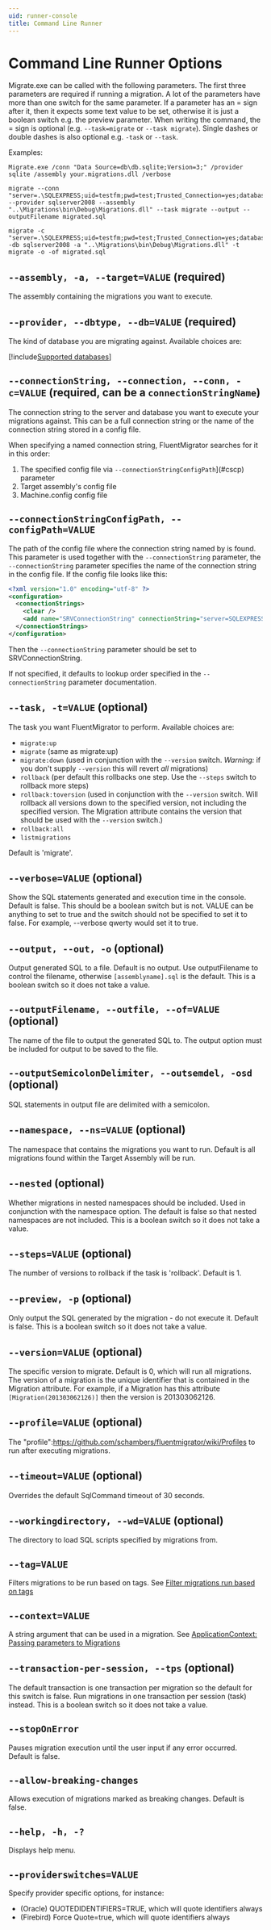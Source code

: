 ```yaml
---
uid: runner-console
title: Command Line Runner
---
```


# Command Line Runner Options

Migrate.exe can be called with the following parameters. The first three parameters are required if running a migration. A lot of the parameters have more than one switch for the same parameter. If a parameter has an = sign after it, then it expects some text value to be set, otherwise it is just a boolean switch e.g. the preview parameter. When writing the command, the = sign is optional (e.g. `--task=migrate` or `--task migrate`). Single dashes or double dashes is also optional e.g. `-task` or `--task`.

Examples:

```
Migrate.exe /conn "Data Source=db\db.sqlite;Version=3;" /provider sqlite /assembly your.migrations.dll /verbose
```

```
migrate --conn "server=.\SQLEXPRESS;uid=testfm;pwd=test;Trusted_Connection=yes;database=FluentMigrator" --provider sqlserver2008 --assembly "..\Migrations\bin\Debug\Migrations.dll" --task migrate --output --outputFilename migrated.sql
```
```
migrate -c "server=.\SQLEXPRESS;uid=testfm;pwd=test;Trusted_Connection=yes;database=FluentMigrator" -db sqlserver2008 -a "..\Migrations\bin\Debug\Migrations.dll" -t migrate -o -of migrated.sql
```

## `--assembly, -a, --target=VALUE` (required)

The assembly containing the migrations you want to execute.

## `--provider, --dbtype, --db=VALUE` (required)

The kind of database you are migrating against. Available choices are:

[!include[Supported databases](../../snippets/supported-databases.md)]

## `--connectionString, --connection, --conn, -c=VALUE` (required, can be a `connectionStringName`)

The connection string to the server and database you want to execute your migrations against. This can be a full connection string or the name of the connection string stored in a config file.

When specifying a named connection string, FluentMigrator searches for it in this order:

1. The specified config file via `--connectionStringConfigPath`](#cscp) parameter
2. Target assembly's config file
3. Machine.config config file

## `--connectionStringConfigPath, --configPath=VALUE`

The path of the config file where the connection string named by is found. This parameter is used together with the `--connectionString` parameter, the `--connectionString` parameter specifies the name of the connection string in the config file. If the config file looks like this:

``` xml
<?xml version="1.0" encoding="utf-8" ?>
<configuration>
  <connectionStrings>
    <clear />
    <add name="SRVConnectionString" connectionString="server=SQLEXPRESS;uid=test;pwd=test;database=FluentMigrator"/>
  </connectionStrings>
</configuration>
```

Then the `--connectionString` parameter should be set to SRVConnectionString.

If not specified, it defaults to lookup order specified in the `--connectionString` parameter documentation.

## `--task, -t=VALUE` (optional)

The task you want FluentMigrator to perform. Available choices are: 
* `migrate:up` 
* `migrate` (same as migrate:up)
* `migrate:down` (used in conjunction with the `--version` switch. *Warning:* if you don't supply `--version` this will revert _all_ migrations)
* `rollback` (per default this rollbacks one step. Use the `--steps` switch to rollback more steps)
* `rollback:toversion` (used in conjunction with the `--version` switch. Will rollback all versions down to the specified version, not including the specified version. The Migration attribute contains the version that should be used with the `--version` switch.)
* `rollback:all`
* `listmigrations`

Default is 'migrate'.

## `--verbose=VALUE` (optional)

Show the SQL statements generated and execution time in the console. Default is false. This should be a boolean switch but is not. VALUE can be anything to set to true and the switch should not be specified to set it to false. For example, --verbose qwerty would set it to true.

## `--output, --out, -o` (optional)

Output generated SQL to a file. Default is no output. Use outputFilename to control the filename, otherwise `[assemblyname].sql` is the default. This is a boolean switch so it does not take a value.

## `--outputFilename, --outfile, --of=VALUE` (optional)

The name of the file to output the generated SQL to. The output option must be included for output to be saved to the file.

## `--outputSemicolonDelimiter, --outsemdel, -osd` (optional)

SQL statements in output file are delimited with a semicolon.

## `--namespace, --ns=VALUE` (optional)

The namespace that contains the migrations you want to run. Default is all migrations found within the Target Assembly will be run.

## `--nested` (optional)

Whether migrations in nested namespaces should be included. Used in conjunction with the namespace option. The default is false so that nested namespaces are not included. This is a boolean switch so it does not take a value.

## `--steps=VALUE` (optional)

The number of versions to rollback if the task is 'rollback'. Default is 1.

## `--preview, -p` (optional)

Only output the SQL generated by the migration - do not execute it. Default is false. This is a boolean switch so it does not take a value.

## `--version=VALUE` (optional)

The specific version to migrate. Default is 0, which will run all migrations. The version of a migration is the unique identifier that is contained in the Migration attribute. For example, if a Migration has this attribute `[Migration(201303062126)]` then the version is 201303062126.

## `--profile=VALUE` (optional)

The "profile":https://github.com/schambers/fluentmigrator/wiki/Profiles to run after executing migrations.

## `--timeout=VALUE` (optional)

Overrides the default SqlCommand timeout of 30 seconds.

## `--workingdirectory, --wd=VALUE` (optional)

The directory to load SQL scripts specified by migrations from.

## `--tag=VALUE`

Filters migrations to be run based on tags. See [Filter migrations run based on tags](xref:migration-filter-tags)

## `--context=VALUE`

A string argument that can be used in a migration. See [ApplicationContext: Passing parameters to Migrations](xref:app-context)

## `--transaction-per-session, --tps` (optional)

The default transaction is one transaction per migration so the default for this switch is false. Run migrations in one transaction per session (task) instead. This is a boolean switch so it does not take a value.

## `--stopOnError`

Pauses migration execution until the user input if any error occurred. Default is false.

## `--allow-breaking-changes`

Allows execution of migrations marked as breaking changes. Default is false.

## `--help, -h, -?`

Displays help menu.

## `--providerswitches=VALUE`

Specify provider specific options, for instance:

- (Oracle) QUOTEDIDENTIFIERS=TRUE, which will quote identifiers always
- (Firebird) Force Quote=true, which will quote identifiers always
